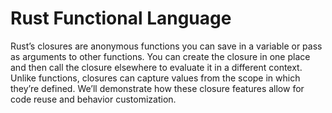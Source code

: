 # Rust Functional Language
Rust’s closures are anonymous functions you can save in a variable or pass as arguments to other functions. 
You can create the closure in one place and then call the closure elsewhere to evaluate it in a different context. 
Unlike functions, closures can capture values from the scope in which they’re defined. 
We’ll demonstrate how these closure features allow for code reuse and behavior customization.
